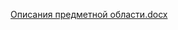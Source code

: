 [Описания предметной области.docx](https://github.com/user-attachments/files/17074770/default.docx)
